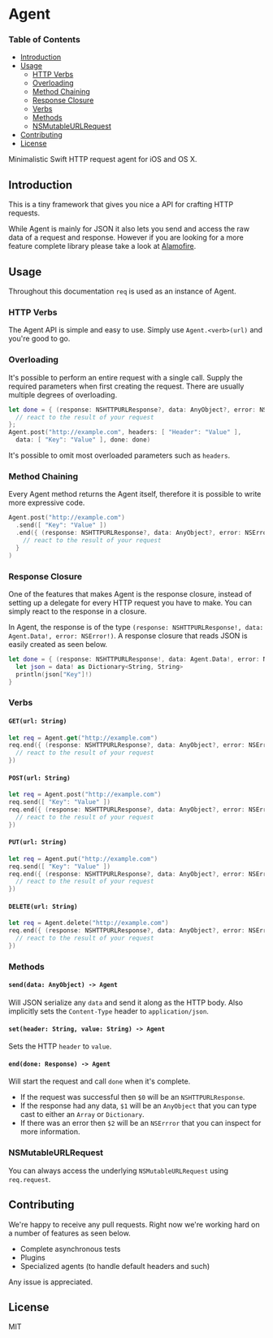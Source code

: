 # Agent

### Table of Contents

- [Introduction](#introduction)
- [Usage](#usage)
  - [HTTP Verbs](#http-verbs)
  - [Overloading](#overloading)
  - [Method Chaining](#method-chaining)
  - [Response Closure](#response-closure)
  - [Verbs](#verbs)
  - [Methods](#methods)
  - [NSMutableURLRequest](#nsmutableurlrequest)
- [Contributing](#contributing)
- [License](#license)

Minimalistic Swift HTTP request agent for iOS and OS X.

## Introduction

This is a tiny framework that gives you nice a API for crafting HTTP requests.

While Agent is mainly for JSON it also lets you send and access the raw data of a request and response. However if you are looking for a more feature complete library please take a look at [Alamofire](https://github.com/Alamofire/Alamofire).

## Usage

Throughout this documentation ```req``` is used as an instance of Agent.

### HTTP Verbs

The Agent API is simple and easy to use. Simply use ```Agent.<verb>(url)``` and
you're good to go.

### Overloading

It's possible to perform an entire request with a single call. Supply the
required parameters when first creating the request. There are usually multiple
degrees of overloading.

```swift
let done = { (response: NSHTTPURLResponse?, data: AnyObject?, error: NSError?) -> Void in
  // react to the result of your request
};
Agent.post("http://example.com", headers: [ "Header": "Value" ],
  data: [ "Key": "Value" ], done: done)
```

It's possible to omit most overloaded parameters such as ```headers```.

### Method Chaining

Every Agent method returns the Agent itself, therefore it is possible to write
more expressive code.

```swift
Agent.post("http://example.com")
  .send([ "Key": "Value" ])
  .end({ (response: NSHTTPURLResponse?, data: AnyObject?, error: NSError?) -> Void in
    // react to the result of your request
  }
)
```

### Response Closure

One of the features that makes Agent is the response closure, instead of
setting up a delegate for every HTTP request you have to make. You can simply
react to the response in a closure.

In Agent, the response is of the type ```(response: NSHTTPURLResponse!, data: Agent.Data!, error: NSError!)```.
A response closure that reads JSON is easily created as seen below.

```swift
let done = { (response: NSHTTPURLResponse!, data: Agent.Data!, error: NSError!) -> Void in
  let json = data! as Dictionary<String, String>
  println(json["Key"]!)
}
```

### Verbs

#### ```GET(url: String)```

```swift
let req = Agent.get("http://example.com")
req.end({ (response: NSHTTPURLResponse?, data: AnyObject?, error: NSError?) -> Void in
  // react to the result of your request
})
```

#### ```POST(url: String)```

```swift
let req = Agent.post("http://example.com")
req.send([ "Key": "Value" ])
req.end({ (response: NSHTTPURLResponse?, data: AnyObject?, error: NSError?) -> Void in
  // react to the result of your request
})
```

#### ```PUT(url: String)```

```swift
let req = Agent.put("http://example.com")
req.send([ "Key": "Value" ])
req.end({ (response: NSHTTPURLResponse?, data: AnyObject?, error: NSError?) -> Void in
  // react to the result of your request
})
```

#### ```DELETE(url: String)```

```swift
let req = Agent.delete("http://example.com")
req.end({ (response: NSHTTPURLResponse?, data: AnyObject?, error: NSError?) -> Void in
  // react to the result of your request
})
```

### Methods

#### ```send(data: AnyObject) -> Agent```

Will JSON serialize any ```data``` and send it along as the HTTP body. Also
implicitly sets the ```Content-Type``` header to ```application/json```.

#### ```set(header: String, value: String) -> Agent```

Sets the HTTP ```header``` to ```value```.

#### ```end(done: Response) -> Agent```

Will start the request and call ```done``` when it's complete.

- If the request was successful then ```$0``` will be an ```NSHTTPURLResponse```.
- If the response had any data, ```$1``` will be an ```AnyObject``` that you can
type cast to either an ```Array``` or ```Dictionary```.
- If there was an error then ```$2``` will be an ```NSErrror``` that you can inspect for
more information.

### NSMutableURLRequest

You can always access the underlying ```NSMutableURLRequest```
using ```req.request```.

## Contributing

We're happy to receive any pull requests. Right now we're working hard on a
number of features as seen below.

- Complete asynchronous tests
- Plugins
- Specialized agents (to handle default headers and such)

Any issue is appreciated.

## License

MIT
